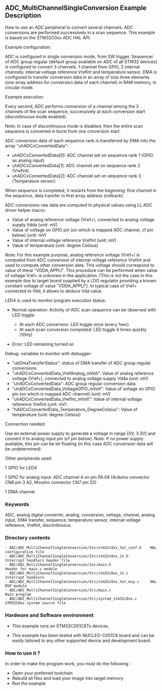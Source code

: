 ## <b>ADC_MultiChannelSingleConversion Example Description</b>

How to use an ADC peripheral to convert several channels. ADC conversions are 
performed successively in a scan sequence.
This example is based on the STM32C0xx ADC HAL API.

Example configuration:

ADC is configured in single conversion mode, from SW trigger.
Sequencer of ADC group regular (default group available on ADC of all STM32 devices)
is configured to convert 3 channels: 1 channel from GPIO, 2 internal channels:
internal voltage reference VrefInt and temperature sensor.
DMA is configured to transfer conversion data in an array of size three elements
(one array address for conversion data of each channel) in RAM memory,
in circular mode.

Example execution:

Every second, ADC performs conversion of a channel among the 3 channels
of the scan sequence, successively at each conversion start (discontinuous mode enabled).

Note: In case of discontinuous mode is disabled, then the entire scan sequence
      is converted in burst from one conversion start.

ADC conversion data of each sequence rank is transferred by DMA into the array
"uhADCxConvertedData":

- uhADCxConvertedData[0]: ADC channel set on sequence rank 1 (GPIO as analog input)
- uhADCxConvertedData[1]: ADC channel set on sequence rank 2 (VrefInt)
- uhADCxConvertedData[2]: ADC channel set on sequence rank 3 (Temperature sensor)

When sequence is completed, it restarts from the beginning: first channel 
in the sequence, data transfer in first array address (rollback).

ADC conversions raw data are computed to physical values
using LL ADC driver helper macro:

- Value of analog reference voltage (Vref+), connected to analog voltage supply Vdda (unit: mV)
- Value of voltage on GPIO pin (on which is mapped ADC channel, cf pin below) (unit: mV)
- Value of internal voltage reference VrefInt (unit: mV)
- Value of temperature (unit: degree Celsius)

Note: For this example purpose, analog reference voltage (Vref+) is computed
      from ADC conversion of internal voltage reference VrefInt and used
      to compute other conversion data.
      This voltage should correspond to value of literal "VDDA_APPLI".
      This procedure can be performed when value of voltage Vref+
      is unknown in the application.
      (This is not the case in this example due to target board
      supplied by a LDO regulator providing a known constant voltage
      of value "VDDA_APPLI").
      In typical case of Vref+ connected to Vdd, it allows to
      deduce Vdd value.

LED4 is used to monitor program execution status:

- Normal operation: Activity of ADC scan sequence
  can be observed with LED toggle:
  
  - At each ADC conversion: LED toggle once (every 1sec)
  - At each scan conversion completed: LED toggle 4 times quickly (10Hz)
- Error: LED remaining turned on

Debug: variables to monitor with debugger:

- "ubDmaTransferStatus": status of DMA transfer of ADC group regular conversions
- "uhADCxConvertedData_VrefAnalog_mVolt":         Value of analog reference voltage (Vref+), connected to analog voltage supply Vdda (unit: mV)
- "uhADCxConvertedData":                          ADC group regular conversion data
- "uhADCxConvertedData_VoltageGPIO_mVolt":        Value of voltage on GPIO pin (on which is mapped ADC channel) (unit: mV)
- "uhADCxConvertedData_VrefInt_mVolt":            Value of internal voltage reference VrefInt (unit: mV)
- "hADCxConvertedData_Temperature_DegreeCelsius": Value of temperature (unit: degree Celsius)

Connection needed:

Use an external power supply to generate a voltage in range [0V; 3.3V]
and connect it to analog input pin (cf pin below).
Note: If no power supply available, this pin can be let floating (in this case
      ADC conversion data will be undetermined).

Other peripherals used:

  1 GPIO for LED4

  1 GPIO for analog input: ADC channel 4 on pin PA.04 (Arduino connector CN8 pin 3 A2, Morpho connector CN7 pin 32)

  1 DMA channel

### <b>Keywords</b>

ADC, analog digital converter, analog, conversion, voltage, channel, analog input, DMA transfer, sequence, temperature sensor, internal voltage reference, VrefInt, discontinuous

### <b>Directory contents</b>

    - ADC/ADC_MultiChannelSingleConversion/Inc/stm32c0xx_hal_conf.h    HAL configuration file
    - ADC/ADC_MultiChannelSingleConversion/Inc/stm32c0xx_it.h          Interrupt handlers header file
    - ADC/ADC_MultiChannelSingleConversion/Inc/main.h                  Header for main.c module
    - ADC/ADC_MultiChannelSingleConversion/Src/stm32c0xx_it.c          Interrupt handlers
    - ADC/ADC_MultiChannelSingleConversion/Src/stm32c0xx_hal_msp.c     HAL MSP module
    - ADC/ADC_MultiChannelSingleConversion/Src/main.c                  Main program
    - ADC/ADC_MultiChannelSingleConversion/Src/system_stm32c0xx.c      STM32C0xx system source file

### <b>Hardware and Software environment</b>

  - This example runs on STM32C051C8Tx devices.

  - This example has been tested with NUCLEO-C051C8 board and can be
    easily tailored to any other supported device and development board.

### <b>How to use it ?</b>

In order to make the program work, you must do the following :

 - Open your preferred toolchain
 - Rebuild all files and load your image into target memory
 - Run the example

